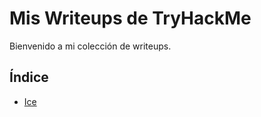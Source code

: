 # Mis Writeups de TryHackMe  

Bienvenido a mi colección de writeups.  

## Índice  

+ [Ice](https://github.com/santiagodg99/THM-writeups/blob/main/Ice/IceWriteUp.md)

